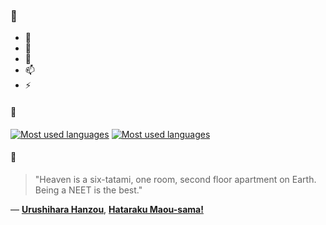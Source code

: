 ### 👋

- 🔭
- 🌱
- 💬
- 📫
- ⚡

#### 🧏

[![Most used languages](https://github-readme-stats-aynah.vercel.app/api/top-langs/?username=aynh&theme=solarized-dark&langs_count=6&layout=compact&hide_title=true)](https://github.com/anuraghazra/github-readme-stats#gh-dark-mode-only)
[![Most used languages](https://github-readme-stats-aynah.vercel.app/api/top-langs/?username=aynh&theme=solarized-light&langs_count=6&layout=compact&hide_title=true)](https://github.com/anuraghazra/github-readme-stats#gh-light-mode-only)

#### 💬

> "Heaven is a six-tatami, one room, second floor apartment on Earth. Being a NEET is the best."

&mdash; [**Urushihara Hanzou**](https://myanimelist.net/character.php?q=Urushihara%20Hanzou&cat=character), [**Hataraku Maou-sama!**](https://myanimelist.net/search/all?q=Hataraku%20Maou-sama!&cat=all)
